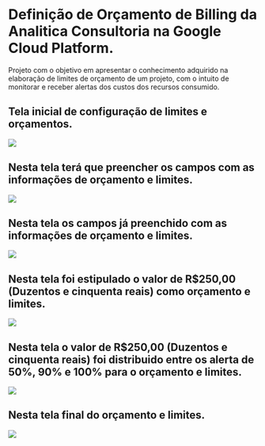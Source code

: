 # Definição de Orçamento de Billing da Analitica Consultoria na Google Cloud Platform.

Projeto com o objetivo em apresentar o conhecimento adquirido na elaboração de limites de orçamento de um projeto, com o intuito de monitorar e receber alertas dos custos dos recursos consumido.

## Tela inicial de configuração de limites e orçamentos.

![](https://github.com/andrerj2000/Dio_DevOps_Banco_Carrefour/blob/main/Defini%C3%A7%C3%A3o_de_Or%C3%A7amento_de_Billing_na_Google_Cloud_Platform/Tela01.png)

## Nesta tela terá que preencher os campos com as informações de orçamento e limites.

![](https://github.com/andrerj2000/Dio_DevOps_Banco_Carrefour/blob/main/Defini%C3%A7%C3%A3o_de_Or%C3%A7amento_de_Billing_na_Google_Cloud_Platform/Tela02.png)

## Nesta tela os campos já preenchido com as informações de orçamento e limites.

![](https://github.com/andrerj2000/Dio_DevOps_Banco_Carrefour/blob/main/Defini%C3%A7%C3%A3o_de_Or%C3%A7amento_de_Billing_na_Google_Cloud_Platform/Tela03.png)

## Nesta tela foi estipulado o valor de R$250,00 (Duzentos e cinquenta reais) como orçamento e limites.

![](https://github.com/andrerj2000/Dio_DevOps_Banco_Carrefour/blob/main/Defini%C3%A7%C3%A3o_de_Or%C3%A7amento_de_Billing_na_Google_Cloud_Platform/Tela04.png)

## Nesta tela o valor de R$250,00 (Duzentos e cinquenta reais) foi distribuido entre os alerta de 50%, 90% e 100% para o orçamento e limites.

![](https://github.com/andrerj2000/Dio_DevOps_Banco_Carrefour/blob/main/Defini%C3%A7%C3%A3o_de_Or%C3%A7amento_de_Billing_na_Google_Cloud_Platform/Tela05.png)

## Nesta tela final do orçamento e limites.

![](https://github.com/andrerj2000/Dio_DevOps_Banco_Carrefour/blob/main/Defini%C3%A7%C3%A3o_de_Or%C3%A7amento_de_Billing_na_Google_Cloud_Platform/Tela06.png)

